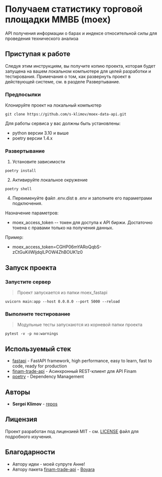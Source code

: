 # Получаем статистику торговой площадки ММВБ (moex)
API получения информации о барах и индексе относительной силы для проведения технического анализа

## Приступая к работе

Следуя этим инструкциям, вы получите копию проекта, которая будет запущена на вашем локальном компьютере для целей разработки и тестирования. Примечания о том, как развернуть проект в действующей системе, см. в разделе Развертывание.

### Предпосылки

Клонируйте проект на локальный компьютер

```commandline
git clone https://github.com/s-klimov/moex-data-api.git
```

Для работы сервиса у вас должны быть установлены:
* python версии 3.10 и выше
* poetry версии 1.4.x 

### Развертывание

1. Установите зависимости
```commandline
poetry install
```
2. Активируйте локальное окружение
```commandline
poetry shell
```
4. Переименуйте файл .env.dist в .env и заполните его параметрами подключения.  

Назначение параметров:
* moex_access_token -- токен для доступа к API биржи. Достаточно токена с правами только на получения данных.

Пример:  
* moex_access_token=CGHP06mYARoQqbS-zCtGuKilWljdqILPOW4ZhBOUK1z0

## Запуск проекта

### Запустите сервер
> Проект запускается из папки moex_fastapi
```commandline
uvicorn main:app --host 0.0.0.0 --port 5000 --reload
```

### Выполните тестирование
> Модульные тесты запускаются из корневой папки проекта  
```commandline
pytest -v -p no:warnings
```

## Используемый стек

* [fastapi](https://fastapi.tiangolo.com/) - FastAPI framework, high performance, easy to learn, fast to code, ready for production
* [finam-trade-api](https://pypi.org/project/finam-trade-api/) - Асинхронный REST-клиент для API Finam
* [poetry](https://python-poetry.org/docs/) - Dependency Management

## Авторы

* **Sergei Klimov** - [repos](https://github.com/s-klimov/)

## Лицензия

Проект разработан под лицензией MIT - см. [LICENSE](LICENSE) файл для подробного изучения.

## Благодарности

* Автору идеи - моей супруге Анне!
* Автору пакета [finam-trade-api](https://pypi.org/project/finam-trade-api/) - [Boyara](https://github.com/DBoyara/FinamTradeApiPy/commits?author=DBoyara)
